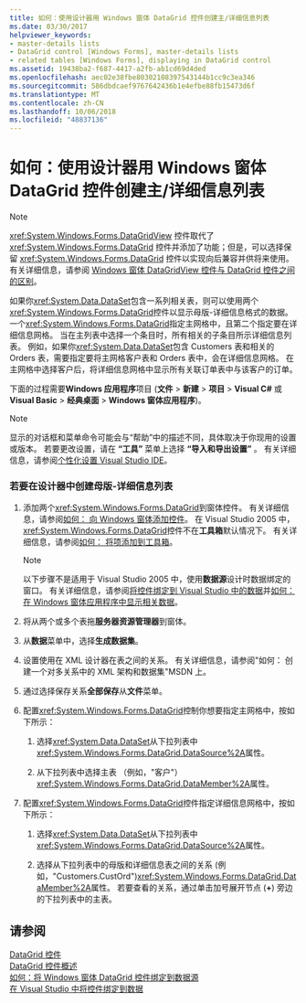 ```yaml
---
title: 如何：使用设计器用 Windows 窗体 DataGrid 控件创建主/详细信息列表
ms.date: 03/30/2017
helpviewer_keywords:
- master-details lists
- DataGrid control [Windows Forms], master-details lists
- related tables [Windows Forms], displaying in DataGrid control
ms.assetid: 19438ba2-f687-4417-a2fb-ab1cd69d4ded
ms.openlocfilehash: aec02e38fbe80302108397543144b1cc9c3ea346
ms.sourcegitcommit: 586dbdcaef9767642436b1e4efbe88fb15473d6f
ms.translationtype: MT
ms.contentlocale: zh-CN
ms.lasthandoff: 10/06/2018
ms.locfileid: "48837136"
---
```

# <a name="how-to-create-master-details-lists-with-the-windows-forms-datagrid-control-using-the-designer"></a>如何：使用设计器用 Windows 窗体 DataGrid 控件创建主/详细信息列表

> [!NOTE]
>  <xref:System.Windows.Forms.DataGridView> 控件取代了 <xref:System.Windows.Forms.DataGrid> 控件并添加了功能；但是，可以选择保留 <xref:System.Windows.Forms.DataGrid> 控件以实现向后兼容并供将来使用。 有关详细信息，请参阅 [Windows 窗体 DataGridView 控件与 DataGrid 控件之间的区别](../../../../docs/framework/winforms/controls/differences-between-the-windows-forms-datagridview-and-datagrid-controls.md)。  
  
 如果你<xref:System.Data.DataSet>包含一系列相关表，则可以使用两个<xref:System.Windows.Forms.DataGrid>控件以显示母版-详细信息格式的数据。 一个<xref:System.Windows.Forms.DataGrid>指定主网格中，且第二个指定要在详细信息网格。 当在主列表中选择一个条目时，所有相关的子条目所示详细信息列表。 例如，如果你<xref:System.Data.DataSet>包含 Customers 表和相关的 Orders 表，需要指定要将主网格客户表和 Orders 表中，会在详细信息网格。 在主网格中选择客户后，将详细信息网格中显示所有关联订单表中与该客户的订单。  
  
 下面的过程需要**Windows 应用程序**项目 (**文件** > **新建** > **项目** >  **Visual C#** 或**Visual Basic** > **经典桌面** > **Windows 窗体应用程序**)。  
  
> [!NOTE]
>  显示的对话框和菜单命令可能会与“帮助”中的描述不同，具体取决于你现用的设置或版本。 若要更改设置，请在 **“工具”** 菜单上选择 **“导入和导出设置”** 。 有关详细信息，请参阅[个性化设置 Visual Studio IDE](/visualstudio/ide/personalizing-the-visual-studio-ide)。  
  
### <a name="to-create-a-master-details-list-in-the-designer"></a>若要在设计器中创建母版-详细信息列表  
  
1.  添加两个<xref:System.Windows.Forms.DataGrid>到窗体控件。 有关详细信息，请参阅[如何： 向 Windows 窗体添加控件](../../../../docs/framework/winforms/controls/how-to-add-controls-to-windows-forms.md)。 在 Visual Studio 2005 中，<xref:System.Windows.Forms.DataGrid>控件不在**工具箱**默认情况下。 有关详细信息，请参阅[如何： 将项添加到工具箱](https://msdn.microsoft.com/library/458e119e-17fe-450b-b889-e31c128bd7e0)。  
  
    > [!NOTE]
    >  以下步骤不是适用于 Visual Studio 2005 中，使用**数据源**设计时数据绑定的窗口。 有关详细信息，请参阅[将控件绑定到 Visual Studio 中的数据](/visualstudio/data-tools/bind-controls-to-data-in-visual-studio)并[如何： 在 Windows 窗体应用程序中显示相关数据](https://msdn.microsoft.com/library/60b1f1ec-6257-42ab-83f0-06d54ed364fd)。  
  
2.  将从两个或多个表拖**服务器资源管理器**到窗体。  
  
3.  从**数据**菜单中，选择**生成数据集**。  
  
4.  设置使用在 XML 设计器在表之间的关系。 有关详细信息，请参阅"如何： 创建一个对多关系中的 XML 架构和数据集"MSDN 上。  
  
5.  通过选择保存关系**全部保存**从**文件**菜单。  
  
6.  配置<xref:System.Windows.Forms.DataGrid>控制你想要指定主网格中，按如下所示：  
  
    1.  选择<xref:System.Data.DataSet>从下拉列表中<xref:System.Windows.Forms.DataGrid.DataSource%2A>属性。  
  
    2.  从下拉列表中选择主表 （例如，"客户"）<xref:System.Windows.Forms.DataGrid.DataMember%2A>属性。  
  
7.  配置<xref:System.Windows.Forms.DataGrid>控件指定详细信息网格中，按如下所示：  
  
    1.  选择<xref:System.Data.DataSet>从下拉列表中<xref:System.Windows.Forms.DataGrid.DataSource%2A>属性。  
  
    2.  选择从下拉列表中的母版和详细信息表之间的关系 (例如，"Customers.CustOrd")<xref:System.Windows.Forms.DataGrid.DataMember%2A>属性。 若要查看的关系，通过单击加号展开节点 (**+**) 旁边的下拉列表中的主表。  
  
## <a name="see-also"></a>请参阅  
 [DataGrid 控件](../../../../docs/framework/winforms/controls/datagrid-control-windows-forms.md)  
 [DataGrid 控件概述](../../../../docs/framework/winforms/controls/datagrid-control-overview-windows-forms.md)  
 [如何：将 Windows 窗体 DataGrid 控件绑定到数据源](../../../../docs/framework/winforms/controls/how-to-bind-the-windows-forms-datagrid-control-to-a-data-source.md)  
 [在 Visual Studio 中将控件绑定到数据](/visualstudio/data-tools/bind-controls-to-data-in-visual-studio)
